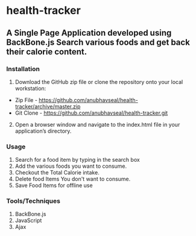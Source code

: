 # health-tracker

## A Single Page Application developed using BackBone.js Search various foods and get back their calorie content.

### Installation

1. Download the GitHub zip file or clone the repository onto your local workstation: 

  - Zip File - https://github.com/anubhavseal/health-tracker/archive/master.zip
  - Git Clone - https://github.com/anubhavseal/health-tracker.git

2. Open a browser window and navigate to the index.html file in your application’s directory.

### Usage

1. Search for a food item by typing in the search box
2. Add the various foods you want to consume.
3. Checkout the Total Calorie intake.
4. Delete food Items You don't want to consume.
5. Save Food Items for offline use

### Tools/Techniques

1. BackBone.js
2. JavaScript
3. Ajax
